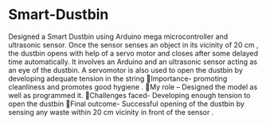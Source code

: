 # Smart-Dustbin


Designed a Smart Dustbin using Arduino mega microcontroller and ultrasonic sensor.
Once the sensor senses an object in its vicinity of 20 cm , the dustbin opens with help of a servo motor and closes after some delayed time automatically.
It involves an Arduino and an ultrasonic sensor acting as an eye of the dustbin.
A servomotor is also used to open the dustbin by developing adequate tension in the string 
Importance- promoting cleanliness and promotes good hygiene .
My role – Designed the model as well as programmed it.
Challenges faced- Developing enough tension to open the dustbin
Final outcome- Successful opening of the dustbin by sensing any waste within 20 cm vicinity in front of the sensor 
.
